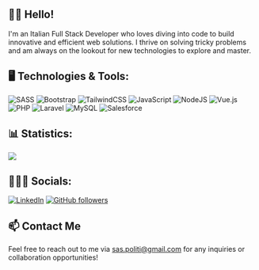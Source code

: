 <!-- [![Header](https://raw.githubusercontent.com/samuelemadrigali/samuelemadrigali/main/banner.png?raw=true "Header")](https://github.com/samuelemadrigali/) -->

## 👋🏻 Hello!

I'm an Italian Full Stack Developer who loves diving into code to build innovative and efficient web solutions. I thrive on solving tricky problems and am always on the lookout for new technologies to explore and master.

## 🖥 Technologies & Tools:

![SASS](https://img.shields.io/badge/SASS-hotpink.svg?style=flat&logo=SASS&logoColor=white)
![Bootstrap](https://img.shields.io/badge/Bootstrap-%237952B3?style=flat&logo=bootstrap&logoColor=white)
![TailwindCSS](https://img.shields.io/badge/TailwindCSS-%2338B2AC.svg?style=flat&logo=tailwind-css&logoColor=white)
![JavaScript](https://img.shields.io/badge/JavaScript-%23323330.svg?style=flat&logo=javascript&logoColor=%23F7DF1E)
![NodeJS](https://img.shields.io/badge/Node.JS-6DA55F?style=flat&logo=node.js&logoColor=white)
![Vue.js](https://img.shields.io/badge/VueJS-%2335495e.svg?style=flat&logo=vuedotjs&logoColor=%234FC08D)
![PHP](https://img.shields.io/badge/PHP-%23777BB4.svg?style=flat&logo=php&logoColor=white)
![Laravel](https://img.shields.io/badge/Laravel-%23FF2D20.svg?style=flat&logo=laravel&logoColor=white)
![MySQL](https://img.shields.io/badge/MySQL-%234479A1?style=flat&logo=mysql&logoColor=white)
![Salesforce](https://img.shields.io/badge/Salesforce?logo=salesforce)

<!-- ![React](https://img.shields.io/badge/React-%2320232a.svg?style=flat&logo=react&logoColor=%2361DAFB) -->

<!-- ## 🚀 Projects

- **[Vue/Laravel Cinema](https://github.com/sashapoliti/laravel_cinema)**: A 1950s style cinema web app with CRUD functionality for movies, halls, and screenings.
- **[Disney+ Clone](https://github.com/sashapoliti/disney_plus_clone)**: A replica of Disney+ with a working search bar using The Movie DB API to fetch and display movie details in a modal. -->

## 📊 Statistics:

![](https://github-readme-stats.vercel.app/api?username=sashapoliti&theme=dark&hide_border=false&include_all_commits=false&count_private=false)

## 👨🏻‍💻 Socials:

[![LinkedIn](https://img.shields.io/badge/LinkedIn-%230077B5.svg?logo=linkedin&logoColor=white)](https://www.linkedin.com/in/sashapoliti/)
[![GitHub followers](https://img.shields.io/github/followers/sashapoliti?style=social)](https://github.com/sashapoliti)

## 📫 Contact Me

Feel free to reach out to me via [sas.politi@gmail.com](mailto:sas.politi@gmail.com) for any inquiries or collaboration opportunities!
